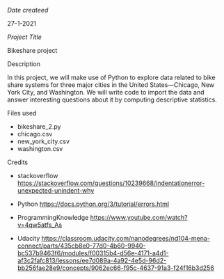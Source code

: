 
*Date createed*

 27-1-2021

*Project Title*

Bikeshare project

Description

In this project, we will make use of Python to explore data related to
    bike share systems for three major cities in the United States—Chicago,
     New York City, and Washington. We will write code to import the data
      and answer interesting questions about it by computing descriptive
       statistics.

Files used

* bikeshare_2.py
* chicago.csv
* new_york_city.csv
* washington.csv

Credits

* stackoverflow https://stackoverflow.com/questions/10239668/indentationerror-unexpected-unindent-why

* Python https://docs.python.org/3/tutorial/errors.html

* ProgrammingKnowledge https://www.youtube.com/watch?v=4qw5atfs_As
* Udacity https://classroom.udacity.com/nanodegrees/nd104-mena-connect/parts/435cb8e0-77d0-4b60-9940-bc537b9463f6/modules/f00315b4-d56e-4171-a4d1-af3c2fafc813/lessons/ee7d089a-4a92-4e5d-96d2-bb256fae28e9/concepts/9062ec66-f95c-4637-91a3-f24f16b3d256
